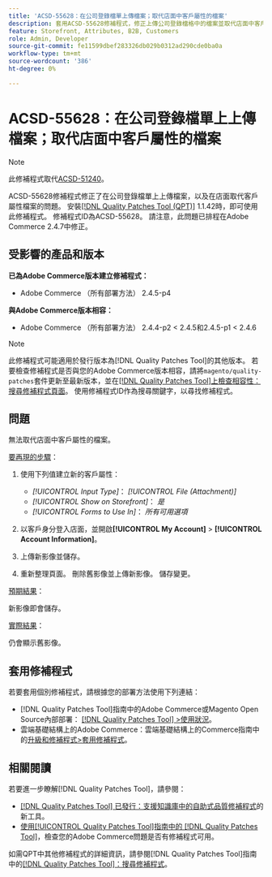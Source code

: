 ```yaml
---
title: 'ACSD-55628：在公司登錄檔單上傳檔案；取代店面中客戶屬性的檔案'
description: 套用ACSD-55628修補程式，修正上傳公司登錄檔格中的檔案並取代店面中客戶屬性的檔案時，所發生的Adobe Commerce問題。
feature: Storefront, Attributes, B2B, Customers
role: Admin, Developer
source-git-commit: fe11599dbef283326db029b0312ad290cde0ba0a
workflow-type: tm+mt
source-wordcount: '386'
ht-degree: 0%

---
```


# ACSD-55628：在公司登錄檔單上上傳檔案；取代店面中客戶屬性的檔案

>[!NOTE]
>
>此修補程式取代[ACSD-51240](/help/tools/quality-patches-tool/patches-available-in-qpt/v1-1-33/acsd-51240-uploaded-file-missing-while-registering-via-company-registration-form.md)。

ACSD-55628修補程式修正了在公司登錄檔單上上傳檔案，以及在店面取代客戶屬性檔案的問題。 安裝[[!DNL Quality Patches Tool (QPT)]](https://experienceleague.adobe.com/en/docs/commerce-knowledge-base/kb/announcements/commerce-announcements/magento-quality-patches-released-new-tool-to-self-serve-quality-patches) 1.1.42時，即可使用此修補程式。 修補程式ID為ACSD-55628。 請注意，此問題已排程在Adobe Commerce 2.4.7中修正。

## 受影響的產品和版本

**已為Adobe Commerce版本建立修補程式：**

* Adobe Commerce （所有部署方法） 2.4.5-p4

**與Adobe Commerce版本相容：**

* Adobe Commerce （所有部署方法） 2.4.4-p2 &lt; 2.4.5和2.4.5-p1 &lt; 2.4.6

>[!NOTE]
>
>此修補程式可能適用於發行版本為[!DNL Quality Patches Tool]的其他版本。 若要檢查修補程式是否與您的Adobe Commerce版本相容，請將`magento/quality-patches`套件更新至最新版本，並在[[!DNL Quality Patches Tool]上檢查相容性：搜尋修補程式頁面](https://experienceleague.adobe.com/tools/commerce-quality-patches/index.html)。 使用修補程式ID作為搜尋關鍵字，以尋找修補程式。

## 問題

無法取代店面中客戶屬性的檔案。

<u>要再現的步驟</u>：

1. 使用下列值建立新的客戶屬性：

   * *[!UICONTROL Input Type]*： *[!UICONTROL File (Attachment)]*
   * *[!UICONTROL Show on Storefront]*： *是*
   * *[!UICONTROL Forms to Use In]*： *所有可用選項*

1. 以客戶身分登入店面，並開啟&#x200B;**[!UICONTROL My Account]** > **[!UICONTROL Account Information]**。
1. 上傳新影像並儲存。
1. 重新整理頁面。 刪除舊影像並上傳新影像。 儲存變更。

<u>預期結果</u>：

新影像即會儲存。

<u>實際結果</u>：

仍會顯示舊影像。

## 套用修補程式

若要套用個別修補程式，請根據您的部署方法使用下列連結：

* [!DNL Quality Patches Tool]指南中的Adobe Commerce或Magento Open Source內部部署： [[!DNL Quality Patches Tool] >使用狀況](/help/tools/quality-patches-tool/usage.md)。
* 雲端基礎結構上的Adobe Commerce：雲端基礎結構上的Commerce指南中的[升級和修補程式>套用修補程式](https://experienceleague.adobe.com/docs/commerce-cloud-service/user-guide/develop/upgrade/apply-patches.html)。

## 相關閱讀

若要進一步瞭解[!DNL Quality Patches Tool]，請參閱：

* [[!DNL Quality Patches Tool] 已發行：支援知識庫中的自助式品質修補程式](https://experienceleague.adobe.com/en/docs/commerce-knowledge-base/kb/announcements/commerce-announcements/magento-quality-patches-released-new-tool-to-self-serve-quality-patches)的新工具。
* [使用[!UICONTROL Quality Patches Tool]指南中的 [!DNL Quality Patches Tool]](/help/tools/quality-patches-tool/patches-available-in-qpt/check-patch-for-magento-issue-with-magento-quality-patches.md)，檢查您的Adobe Commerce問題是否有修補程式可用。


如需QPT中其他修補程式的詳細資訊，請參閱[!DNL Quality Patches Tool]指南中的[[!DNL Quality Patches Tool]：搜尋修補程式](https://experienceleague.adobe.com/tools/commerce-quality-patches/index.html)。
